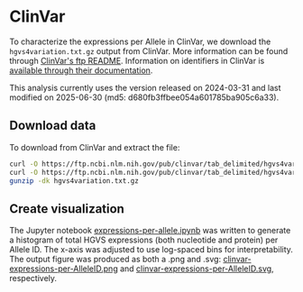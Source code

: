 # ClinVar
To characterize the expressions per Allele in ClinVar, we download the `hgvs4variation.txt.gz` output from ClinVar. More information can be found through [ClinVar's ftp README](https://ftp.ncbi.nlm.nih.gov/pub/clinvar/tab_delimited/README). Information on identifiers in ClinVar is [available through their documentation](https://www.ncbi.nlm.nih.gov/clinvar/docs/identifiers/).

This analysis currently uses the version released on 2024-03-31 and last modified on 2025-06-30 (md5: d680fb3ffbee054a601785ba905c6a33). 

## Download data
To download from ClinVar and extract the file:

```bash
curl -O https://ftp.ncbi.nlm.nih.gov/pub/clinvar/tab_delimited/hgvs4variation.txt.gz
curl -O https://ftp.ncbi.nlm.nih.gov/pub/clinvar/tab_delimited/hgvs4variation.txt.gz.md5
gunzip -dk hgvs4variation.txt.gz
```

## Create visualization
The Jupyter notebook [expressions-per-allele.ipynb](./expressions-per-allele.ipynb) was written to generate a histogram of total HGVS expressions (both nucleotide and protein) per Allele ID. The x-axis was adjusted to use log-spaced bins for interpretability. The output figure was produced as both a .png and .svg: [clinvar-expressions-per-AlleleID.png](./clinvar-expressions-per-AlleleID.png) and [clinvar-expressions-per-AlleleID.svg](./clinvar-expressions-per-AlleleID.svg), respectively.
